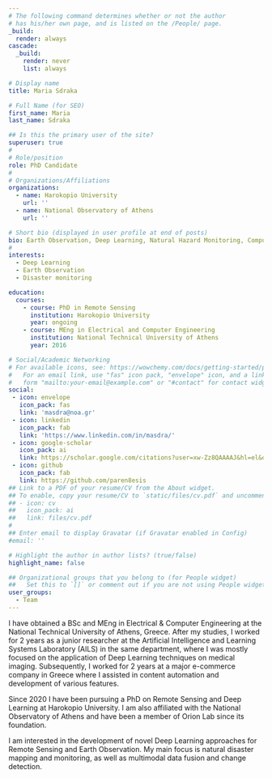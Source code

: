```yaml
---
# The following command determines whether or not the author
# has his/her own page, and is listed on the /People/ page.
_build:
  render: always
cascade:
  _build:
    render: never
    list: always

# Display name
title: Maria Sdraka

# Full Name (for SEO)
first_name: Maria 
last_name: Sdraka

## Is this the primary user of the site?
superuser: true
#
# Role/position
role: PhD Candidate
#
# Organizations/Affiliations
organizations:
  - name: Harokopio University
    url: ''
  - name: National Observatory of Athens
    url: ''

# Short bio (displayed in user profile at end of posts)
bio: Earth Observation, Deep Learning, Natural Hazard Monitoring, Computer Vision
#
interests:
  - Deep Learning
  - Earth Observation
  - Disaster monitoring

education:
  courses:
    - course: PhD in Remote Sensing
      institution: Harokopio University
      year: ongoing
    - course: MEng in Electrical and Computer Engineering
      institution: National Technical University of Athens
      year: 2016

# Social/Academic Networking
# For available icons, see: https://wowchemy.com/docs/getting-started/page-builder/#icons
#   For an email link, use "fas" icon pack, "envelope" icon, and a link in the
#   form "mailto:your-email@example.com" or "#contact" for contact widget.
social:
 - icon: envelope
   icon_pack: fas
   link: 'masdra@noa.gr'
 - icon: linkedin
   icon_pack: fab
   link: 'https://www.linkedin.com/in/masdra/'
 - icon: google-scholar
   icon_pack: ai
   link: https://scholar.google.com/citations?user=xw-Zz8QAAAAJ&hl=el&oi=ao
 - icon: github
   icon_pack: fab
   link: https://github.com/paren8esis
## Link to a PDF of your resume/CV from the About widget.
## To enable, copy your resume/CV to `static/files/cv.pdf` and uncomment the lines below.
## - icon: cv
##   icon_pack: ai
##   link: files/cv.pdf
#
## Enter email to display Gravatar (if Gravatar enabled in Config)
#email: ''

# Highlight the author in author lists? (true/false)
highlight_name: false

## Organizational groups that you belong to (for People widget)
##   Set this to `[]` or comment out if you are not using People widget.
user_groups:
  - Team
---
```


I have obtained a BSc and MEng in Electrical & Computer Engineering at the National Technical University of Athens, Greece. After my studies, I worked for 2 years as a junior researcher at the Artificial Intelligence and Learning Systems Laboratory (AILS) in the same department, where I was mostly focused on the application of Deep Learning techniques on medical imaging. Subsequently, I worked for 2 years at a major e-commerce company in Greece where I assisted in content automation and development of various features. 

Since 2020 I have been pursuing a PhD on Remote Sensing and Deep Learning at Harokopio University. I am also affiliated with the National Observatory of Athens and have been a member of Orion Lab since its foundation.

I am interested in the development of novel Deep Learning approaches for Remote Sensing and Earth Observation. My main focus is natural disaster mapping and monitoring, as well as multimodal data fusion and change detection.
